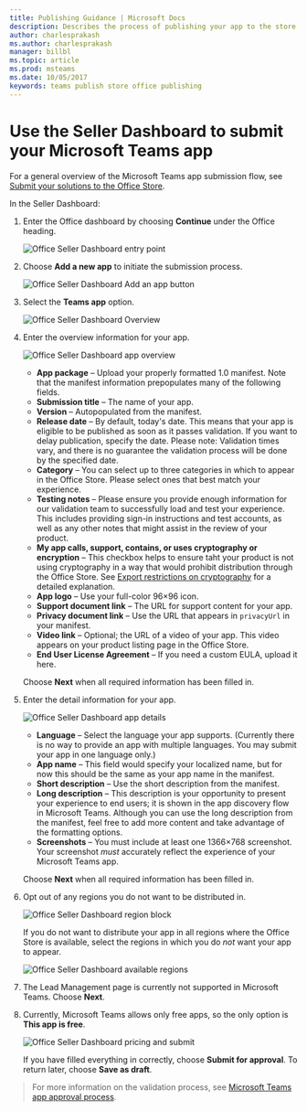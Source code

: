 ```yaml
---
title: Publishing Guidance | Microsoft Docs
description: Describes the process of publishing your app to the store
author: charlesprakash
ms.author: charlesprakash
manager: billbl
ms.topic: article
ms.prod: msteams
ms.date: 10/05/2017
keywords: teams publish store office publishing
---
```


# Use the Seller Dashboard to submit your Microsoft Teams app

For a general overview of the Microsoft Teams app submission flow, see [Submit your solutions to the Office Store](submission.md).

In the Seller Dashboard:

1. Enter the Office dashboard by choosing **Continue** under the Office heading.

   ![Office Seller Dashboard entry point](images/submission/SellerDashboardOfficeEntry.PNG)

2. Choose **Add a new app** to initiate the submission process.

   ![Office Seller Dashboard Add an app button](images/submission/SellerDashboardAddApp.PNG)

3. Select the **Teams app** option.

   ![Office Seller Dashboard Overview](images/submission/SDAppType.PNG)

4. Enter the overview information for your app.

   ![Office Seller Dashboard app overview](images/submission/SDOverviewCrop.PNG)

   * **App package** – Upload your properly formatted 1.0 manifest. Note that the manifest information prepopulates many of the following fields.
   * **Submission title** – The name of your app.
   * **Version** – Autopopulated from the manifest.
   * **Release date** – By default, today's date. This means that your app is eligible to be published as soon as it passes validation. If you want to delay publication, specify the date. Please note: Validation times vary, and there is no guarantee the validation process will be done by the specified date.
   * **Category** – You can select up to three categories in which to appear in the Office Store. Please select ones that best match your experience.
   * **Testing notes** – Please ensure you provide enough information for our validation team to successfully load and test your experience. This includes providing sign-in instructions and test accounts, as well as any other notes that might assist in the review of your product.
   * **My app calls, support, contains, or uses cryptography or encryption** – This checkbox helps to ensure taht your product is not using cryptography in a way that would prohibit distribution through the Office Store. See [Export restrictions on cryptography](https://docs.microsoft.com/en-us/windows/uwp/security/export-restrictions-on-cryptography) for a detailed explanation.
   * **App logo** – Use your full-color 96×96 icon.
   * **Support document link** – The URL for support content for your app.
   * **Privacy document link** – Use the URL that appears in `privacyUrl` in your manifest.
   * **Video link** – Optional; the URL of a video of your app. This video appears on your product listing page in the Office Store.
   * **End User License Agreement** – If you need a custom EULA, upload it here.

   Choose **Next** when all required information has been filled in.

4. Enter the detail information for your app.

   ![Office Seller Dashboard app details](images/submission/SDDetails.PNG)

   * **Language** – Select the language your app supports. (Currently there is no way to provide an app with multiple languages. You may submit your app in one language only.)
   * **App name** – This field would specify your localized name, but for now this should be the same as your app name in the manifest.
   * **Short description** – Use the short description from the manifest.
   * **Long description** – This description is your opportunity to present your experience to end users; it is shown in the app discovery flow in Microsoft Teams. Although you can use the long description from the manifest, feel free to add more content and take advantage of the formatting options.
   * **Screenshots** – You must include at least one 1366×768 screenshot. Your screenshot *must* accurately reflect the experience of your Microsoft Teams app.

   Choose **Next** when all required information has been filled in.

5. Opt out of any regions you do not want to be distributed in.

   ![Office Seller Dashboard region block](images/submission/SDBlockRegions.PNG)

   If you do not want to distribute your app in all regions where the Office Store is available, select the regions in which you do *not* want your app to appear.

   ![Office Seller Dashboard available regions](images/submission/SDRegions.PNG)

6. The Lead Management page is currently not supported in Microsoft Teams. Choose **Next**.

7. Currently, Microsoft Teams allows only free apps, so the only option is **This app is free**.

   ![Office Seller Dashboard pricing and submit](images/submission/SDPricing.PNG)

   If you have filled everything in correctly, choose **Submit for approval**. To return later, choose **Save as draft**.

>For more information on the validation process, see [Microsoft Teams app approval process](submission.md#microsoft-teams-app-approval-process).
